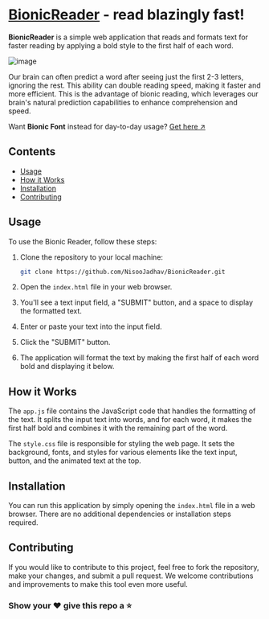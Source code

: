 # [BionicReader](https://bionicreader.vercel.app/) - read blazingly fast!

**BionicReader** is a simple web application that reads and formats text for faster reading by applying a bold style to the first half of each word.

![image](https://github.com/NisooJadhav/BionicReader/assets/68807845/3c708edc-4421-4493-bbe6-461b3bb666ea)

Our brain can often predict a word after seeing just the first 2-3 letters, ignoring the rest. This ability can double reading speed, making it faster and more efficient. This is the advantage of bionic reading, which leverages our brain's natural prediction capabilities to enhance comprehension and speed.

Want **Bionic Font** instead for day-to-day usage? [Get here ↗](https://bionic-reading.com/)

## Contents

- [Usage](#usage)
- [How it Works](#how-it-works)
- [Installation](#installation)
- [Contributing](#contributing)

## Usage

To use the Bionic Reader, follow these steps:

1. Clone the repository to your local machine:

   ```bash
   git clone https://github.com/NisooJadhav/BionicReader.git
   ```

2. Open the `index.html` file in your web browser.

3. You'll see a text input field, a "SUBMIT" button, and a space to display the formatted text.

4. Enter or paste your text into the input field.

5. Click the "SUBMIT" button.

6. The application will format the text by making the first half of each word bold and displaying it below.

## How it Works

The `app.js` file contains the JavaScript code that handles the formatting of the text. It splits the input text into words, and for each word, it makes the first half bold and combines it with the remaining part of the word.

The `style.css` file is responsible for styling the web page. It sets the background, fonts, and styles for various elements like the text input, button, and the animated text at the top.

## Installation

You can run this application by simply opening the `index.html` file in a web browser. There are no additional dependencies or installation steps required.

## Contributing

If you would like to contribute to this project, feel free to fork the repository, make your changes, and submit a pull request. We welcome contributions and improvements to make this tool even more useful.

### Show your ❤️ give this repo a ⭐
